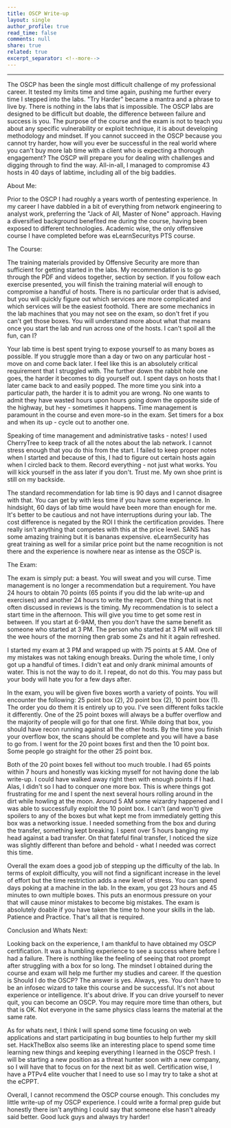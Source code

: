 ```yaml
---
title: OSCP Write-up
layout: single
author_profile: true
read_time: false
comments: null
share: true
related: true
excerpt_separator: <!--more-->
---
```

_______________________________________________________________________________________________________________________________________
The OSCP has been the single most difficult challenge of my professional career. It tested my limits time and time again, pushing me further every time I stepped into the labs. "Try Harder" became a mantra and a phrase to live by. There is nothing in the labs that is impossible. The OSCP labs are designed to be difficult but doable, the difference between failure and success is you. The purpose of the course and the exam is not to teach you about any specific vulnerability or exploit technique, it is about developing methodology and mindset. If you cannot succeed in the OSCP because you cannot try harder, how will you ever be successful in the real world where you can't buy more lab time with a client who is expecting a thorough engagement? The OSCP will prepare you for dealing with challenges and digging through to find the way. All-in-all, I managed to compromise 43 hosts in 40 days of labtime, including all of the big baddies. 
<!--more-->
About Me:

Prior to the OSCP I had roughly a years worth of pentesting experience. In my career I have dabbled in a bit of everything from network engineering to analyst work, preferring the "Jack of All, Master of None" approach. Having a diversified background benefited me during the course, having been exposed to different technologies. Academic wise, the only offensive course I have completed before was eLearnSecuritys PTS course. 

The Course:

The training materials provided by Offensive Security are more than sufficient for getting started in the labs. My recommendation is to go through the PDF and videos together, section by section. If you follow each exercise presented, you will finish the training material will enough to compromise a handful of hosts. There is no particular order that is advised, but you will quickly figure out which services are more complicated and which services will be the easiest foothold. There are some mechanics in the lab machines that you may not see on the exam, so don't fret if you can't get those boxes. You will understand more about what that means once you start the lab and run across one of the hosts. I can't spoil all the fun, can I? 

Your lab time is best spent trying to expose yourself to as many boxes as possible. If you struggle more than a day or two on any particular host - move on and come back later. I feel like this is an absolutely critical requirement that I struggled with. The further down the rabbit hole one goes, the harder it becomes to dig yourself out. I spent days on hosts that I later came back to and easily popped. The more time you sink into a particular path, the harder it is to admit you are wrong. No one wants to admit they have wasted hours upon hours going down the opposite side of the highway, but hey - sometimes it happens. Time management is paramount in the course and even more-so in the exam. Set timers for a box and when its up - cycle out to another one. 

Speaking of time management and administrative tasks - notes! I used CherryTree to keep track of all the notes about the lab network. I cannot stress enough that you do this from the start. I failed to keep proper notes when I started and because of this, I had to figure out certain hosts again when I circled back to them. Record everything - not just what works. You will kick yourself in the ass later if you don't. Trust me. My own shoe print is still on my backside. 

The standard recommendation for lab time is 90 days and I cannot disagree with that. You can get by with less time if you have some experience. In hindsight, 60 days of lab time would have been more than enough for me. It's better to be cautious and not have interruptions during your lab. The cost difference is negated by the ROI I think the certification provides. There really isn't anything that competes with this at the price level. SANS has some amazing training but it is bananas expensive. eLearnSecurity has great training as well for a similar price point but the name recognition is not there and the experience is nowhere near as intense as the OSCP is. 

The Exam:

The exam is simply put: a beast. You will sweat and you will curse. Time management is no longer a recommendation but a requirement. You have 24 hours to obtain 70 points (65 points if you did the lab write-up and exercises) and another 24 hours to write the report. One thing that is not often discussed in reviews is the timing. My recommendation is to select a start time in the afternoon. This will give you time to get some rest in between. If you start at 6-9AM, then you don't have the same benefit as someone who started at 3 PM. The person who started at 3 PM will work till the wee hours of the morning then grab some Zs and hit it again refreshed. 

I started my exam at 3 PM and wrapped up with 75 points at 5 AM. One of my mistakes was not taking enough breaks. During the whole time, I only got up a handful of times. I didn't eat and only drank minimal amounts of water. This is not the way to do it. I repeat, do not do this. You may pass but your body will hate you for a few days after. 

In the exam, you will be given five boxes worth a variety of points. You will encounter the following: 25 point box (2), 20 point box (2), 10 point box (1). The order you do them it is entirely up to you. I've seen different folks tackle it differently. One of the 25 point boxes will always be a buffer overflow and the majority of people will go for that one first.  While doing that box, you should have recon running against all the other hosts. By the time you finish your overflow box, the scans should be complete and you will have a base to go from. I went for the 20 point boxes first and then the 10 point box. Some people go straight for the other 25 point box. 

Both of the 20 point boxes fell without too much trouble. I had 65 points within 7 hours and honestly was kicking myself for not having done the lab write-up. I could have walked away right then with enough points if I had. Alas, I didn't so I had to conquer one more box. This is where things got frustrating for me and I spent the next several hours rolling around in the dirt while howling at the moon. Around 5 AM some wizardry happened and I was able to successfully exploit the 10 point box. I can't (and won't) give spoilers to any of the boxes but what kept me from immediately getting this box was a networking issue. I needed something from the box and during the transfer, something kept breaking. I spent over 5 hours banging my head against a bad transfer. On that fateful final transfer, I noticed the size was slightly different than before and behold - what I needed was correct this time. 

Overall the exam does a good job of stepping up the difficulty of the lab. In terms of exploit difficulty, you will not find a significant increase in the level of effort but the time restriction adds a new level of stress. You can spend days poking at a machine in the lab. In the exam, you got 23 hours and 45 minutes to own multiple boxes. This puts an enormous pressure on your that will cause minor mistakes to become big mistakes. The exam is absolutely doable if you have taken the time to hone your skills in the lab. Patience and Practice. That's all that is required.

Conclusion and Whats Next:

Looking back on the experience, I am thankful to have obtained my OSCP certification. It was a humbling experience to see a success where before I had a failure. There is nothing like the feeling of seeing that root prompt after struggling with a box for so long. The mindset I obtained during the course and exam will help me further my studies and career. If the question is Should I do the OSCP? The answer is yes. Always, yes. You don't have to be an infosec wizard to take this course and be successful. It's not about experience or intelligence. It's about drive. If you can drive yourself to never quit, you can become an OSCP. You may require more time than others, but that is OK. Not everyone in the same physics class learns the material at the same rate. 

As for whats next, I think I will spend some time focusing on web applications and start participating in bug bounties to help further my skill set. HackTheBox also seems like an interesting place to spend some time learning new things and keeping everything I learned in the OSCP fresh. I will be starting a new position as a threat hunter soon with a new company, so I will have that to focus on for the next bit as well. Certification wise, I have a PTPv4 elite voucher that I need to use so I may try to take a shot at the eCPPT.

Overall, I cannot recommend the OSCP course enough. This concludes my little write-up of my OSCP experience. I could write a formal prep guide but honestly there isn't anything I could say that someone else hasn't already said better. Good luck guys and always try harder!
